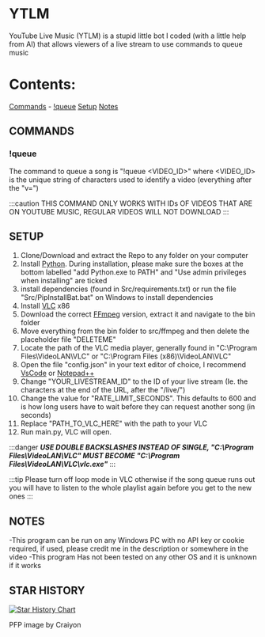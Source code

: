 # YTLM

YouTube Live Music  (YTLM) is a stupid little bot I coded (with a little help from AI) that allows viewers of a live stream to use commands to queue music

# Contents:

[Commands](#COMMANDS "Commands")
\-	[!queue](-!queue "#!queue")
[Setup](#SETUP)
[Notes](#NOTES)

## COMMANDS

### !queue

The command to queue a song is "!queue \<VIDEO\_ID>" where \<VIDEO\_ID> is the unique string of characters used to identify a video (everything after the "v=")&#x20;

:::caution
THIS COMMAND ONLY WORKS WITH IDs OF VIDEOS THAT ARE ON YOUTUBE MUSIC, REGULAR VIDEOS WILL NOT DOWNLOAD
:::

## SETUP

1. Clone/Download and extract the Repo to any folder on your computer
2. Install [Python](https://www.python.org/downloads/). During installation, please make sure the boxes at the bottom labelled "add Python.exe to PATH" and "Use admin privileges when installing" are ticked
3. install dependencies (found in Src/requirements.txt) or run the file "Src/PipInstallBat.bat" on Windows to install dependencies
4. Install [VLC](https://www.videolan.org/vlc/) x86
5. Download the correct [FFmpeg](https://github.com/BtbN/FFmpeg-Builds/releases/download/latest/ffmpeg-master-latest-win64-gpl.zip) version, extract it and navigate to the bin folder
6. Move everything from the bin folder to src/ffmpeg and then delete the placeholder file "DELETEME"
7. Locate the path of the VLC media player, generally found in "C:\Program Files\VideoLAN\VLC" or "C:\Program Files (x86)\VideoLAN\VLC"
8. Open the file "config.json" in your text editor of choice, I recommend [VsCode](https://code.visualstudio.com/download) or [Notepad++](https://notepad-plus-plus.org/downloads/v8.6.7/)
9. Change "YOUR\_LIVESTREAM\_ID" to the ID of your live stream (Ie. the characters at the end of the URL, after the "/live/")
10. Change the value for "RATE\_LIMIT\_SECONDS". This defaults to 600 and is how long users have to wait before they can request another song (in seconds)
11. Replace "PATH\_TO\_VLC\_HERE" with the path to your VLC&#x20;
12. Run main.py, VLC will open.

:::danger
***USE DOUBLE BACKSLASHES INSTEAD OF SINGLE, "C:\Program Files\VideoLAN\VLC" MUST BECOME "C:\Program Files\VideoLAN\VLC\vlc.exe"***
:::

:::tip
Please turn off loop mode in VLC otherwise if the song queue runs out you will have to listen to the whole playlist again before you get to the new ones
:::

## NOTES

-This program can be run on any Windows PC with no API key or cookie required, if used, please credit me in the description or somewhere in the video
-This program Has not been tested on any other OS and it is unknown if it works

## STAR HISTORY

[![Star History Chart](https://api.star-history.com/svg?repos=NIDNHU/YTLM\&type=Date)](https://star-history.com/#NIDNHU/YTLM\&Date)

PFP image by Craiyon
